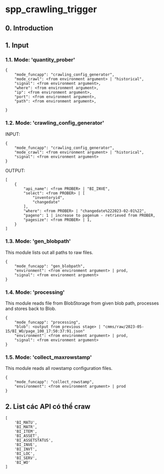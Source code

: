 # spp_crawling_trigger

## 0. Introduction


## 1. Input

### 1.1. Mode: 'quantity_prober'


```
{
    "mode_funcapp": "crawling_config_generator",
    "mode_crawl": <from environment argument> | "historical",
    "signal": <from environment argument>,
    "where": <from environment argument>,
    "ip": <from environment argument>,
    "port": <from environment argument>,
    "path": <from environment argument>,
    
}
```

### 1.2. Mode: 'crawling_config_generator'
INPUT:
```
{
    "mode_funcapp": "crawling_config_generator",
    "mode_crawl": <from environment argument> | "historical",
    "signal": <from environment argument>
}
```

OUTPUT:

```
[
    {
        "api_name": <from PROBER> | "BI_INVE",
        "select": <from PROBER> | [
            "inventoryid",
            "changedate"
        ],
        "where": <from PROBER> | "changedate%222023-02-01%22",
        "pageno": 1 | increase to pagenum - retrieved from PROBER,
        "pagesize": <from PROBER> | 1,
    }
]
```

### 1.3. Mode: 'gen_blobpath'
This module lists out all paths to raw files.

```
{
    "mode_funcapp": "gen_blobpath",
    "environment": <from environment argument> | prod,
    "signal": <from environment argument>
}
```


### 1.4. Mode: 'processing'
This module reads file from BlobStorage from given blob path, processes and stores back to Blob.

```
{
    "mode_funcapp": "processing",
    "blob": <output from previous stage> | "cmms/raw/2023-05-15/BI_WO/page_100_17:50:37:91.json"
    "environment": <from environment argument> | prod,
    "signal": <from environment argument>
}
```

### 1.5. Mode: 'collect_maxrowstamp'
This module reads all rowstamp configuration files.

```
{
    "mode_funcapp": "collect_rowstamp",
    "environment": <from environment argument> | prod
}
```
## 2. List các API có thể craw

```
[
    'BI_MATU',
    'BI_MATR',
    'BI_ITEM',
    'BI_ASSET',
    'BI_ASSETSTATUS',
    'BI_INVE',
    'BI_INVT',
    'BI_LOC',
    'BI_SERV',
    'BI_WO'
]
```